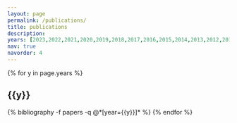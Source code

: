 ```yaml
---
layout: page
permalink: /publications/
title: publications
description: 
years: [2023,2022,2021,2020,2019,2018,2017,2016,2015,2014,2013,2012,2011]
nav: true
navorder: 4
---
```


<div class="publications">

{% for y in page.years %}
  <h2 class="year">{{y}}</h2>
  {% bibliography -f papers -q @*[year={{y}}]* %}
{% endfor %}

</div>